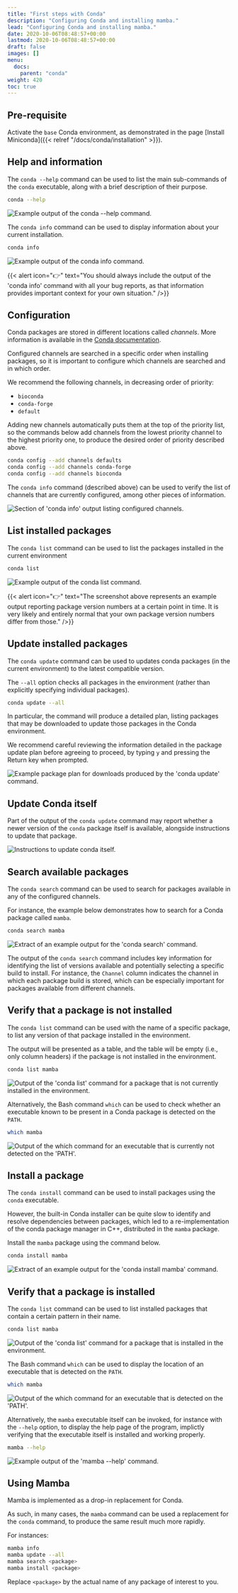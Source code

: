 ```yaml
---
title: "First steps with Conda"
description: "Configuring Conda and installing mamba."
lead: "Configuring Conda and installing mamba."
date: 2020-10-06T08:48:57+00:00
lastmod: 2020-10-06T08:48:57+00:00
draft: false
images: []
menu:
  docs:
    parent: "conda"
weight: 420
toc: true
---
```


## Pre-requisite

Activate the `base` Conda environment, as demonstrated in the page [Install Miniconda]({{< relref "/docs/conda/installation" >}}).

## Help and information

The `conda --help` command can be used to list the main sub-commands of the `conda`
executable, along with a brief description of their purpose.

```bash
conda --help
```

![Example output of the `conda --help` command.](conda-help.png)

The `conda info` command can be used to display information about your current installation.

```bash
conda info
```

![Example output of the `conda info` command.](conda-info.png)

{{< alert icon="👉" text="You should always include the output of the 'conda info' command with all your bug reports, as that information provides important context for your own situation." />}}

## Configuration

Conda packages are stored in different locations called _channels_.
More information is available in the [Conda documentation][conda-channels].

Configured channels are searched in a specific order when installing packages,
so it is important to configure which channels are searched and in which order.

We recommend the following channels, in decreasing order of priority:

- `bioconda`
- `conda-forge`
- `default`

Adding new channels automatically puts them at the top of the priority list,
so the commands below add channels from the lowest priority channel to the highest
priority one, to produce the desired order of priority described above.

```bash
conda config --add channels defaults
conda config --add channels conda-forge
conda config --add channels bioconda
```

The `conda info` command (described above) can be used to verify the list of channels
that are currently configured, among other pieces of information.

![Section of 'conda info' output listing configured channels.](conda-info-channels.png)

## List installed packages

The `conda list` command can be used to list the packages installed in the current
environment

```bash
conda list
```

![Example output of the `conda list` command.](conda-list.png)

{{< alert icon="👉" text="The screenshot above represents an example output reporting package version numbers at a certain point in time. It is very likely and entirely normal that your own package version numbers differ from those." />}}

## Update installed packages

The `conda update` command can be used to updates conda packages (in the current environment)
to the latest compatible version.

The `--all` option checks all packages in the environment (rather than explicitly specifying
individual packages).

```bash
conda update --all
```

In particular, the command will produce a detailed plan, listing packages that may be downloaded to
update those packages in the Conda environment.

We recommend careful reviewing the information detailed in the package update plan before agreeing to
proceed, by typing `y` and pressing the Return key when prompted.

![Example package plan for downloads produced by the 'conda update' command.](conda-update-download.png)

## Update Conda itself

Part of the output of the `conda update` command may report whether a newer version of the `conda` package
itself is available, alongside instructions to update that package.

![Instructions to update conda itself.](conda-update-conda.png)

## Search available packages

The `conda search` command can be used to search for packages available in any of the configured channels.

For instance, the example below demonstrates how to search for a Conda package called `mamba`.

```bash
conda search mamba
```

![Extract of an example output for the 'conda search' command.](conda-search.png)

The output of the `conda search` command includes key information for identifying the list of versions
available and potentially selecting a specific build to install.
For instance, the `Channel` column indicates the channel in which each package build is stored, which
can be especially important for packages available from different channels.

## Verify that a package is not installed

The `conda list` command can be used with the name of a specific package, to list any version of that
package installed in the environment.

The output will be presented as a table, and the table will be empty (i.e., only column headers)
if the package is not installed in the environment.

```bash
conda list mamba
```

![Output of the 'conda list' command for a package that is not currently installed in the environment.](conda-list-mamba-missing.png)

Alternatively, the Bash command `which` can be used to check whether an executable known to be present
in a Conda package is detected on the `PATH`.

```bash
which mamba
```

![Output of the `which` command for an executable that is currently not detected on the 'PATH'.](which-mamba-missing.png)

## Install a package

The `conda install` command can be used to install packages using the `conda` executable.

However, the built-in Conda installer can be quite slow to identify and resolve dependencies
between packages, which led to a re-implementation of the conda package manager in C++,
distributed in the `mamba` package.

Install the `mamba` package using the command below.

```bash
conda install mamba
```

![Extract of an example output for the 'conda install mamba' command.](conda-install-mamba.png)

## Verify that a package is installed

The `conda list` command can be used to list installed packages that contain a certain pattern in their name.

```bash
conda list mamba
```

![Output of the 'conda list' command for a package that is installed in the environment.](conda-list-mamba-present.png)

The Bash command `which` can be used to display the location of an executable that is detected on the `PATH`.

```bash
which mamba
```

![Output of the `which` command for an executable that is detected on the 'PATH'.](which-mamba-missing.png)

Alternatively, the `mamba` executable itself can be invoked, for instance with the `--help` option,
to display the help page of the program, implictly verifying that the executable itself is installed
and working properly.

```bash
mamba --help
```

![Example output of the 'mamba --help' command.](mamba-help.png)

## Using Mamba

Mamba is implemented as a drop-in replacement for Conda.

As such, in many cases, the `mamba` command can be used a replacement for the `conda` command,
to produce the same result much more rapidly.

For instances:

```bash
mamba info
mamba update --all
mamba search <package>
mamba install <package>
```

Replace `<package>` by the actual name of any package of interest to you.

<!-- Link definitions -->

[conda-channels]: https://docs.conda.io/projects/conda/en/latest/user-guide/concepts/channels.html

